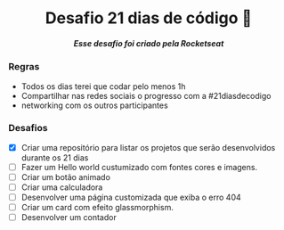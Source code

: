 <div align="center">
<h1> Desafio 21 dias de código 🚀 </h1>
<h5>Esse desafio foi criado pela Rocketseat</h5>
</div>

### Regras

- Todos os dias terei que codar pelo menos 1h
- Compartilhar nas redes sociais o progresso com a #21diasdecodigo
- networking com os outros participantes

### Desafios

- [x] Criar uma repositório para listar os projetos que serão desenvolvidos durante os 21 dias
- [ ] Fazer um Hello world custumizado com fontes cores e imagens.
- [ ] Criar um botão animado
- [ ] Criar uma calculadora
- [ ] Desenvolver uma página customizada que exiba o erro 404
- [ ] Criar um card com efeito glassmorphism.
- [ ] Desenvolver um contador
